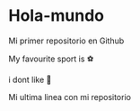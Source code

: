 # Hola-mundo

Mi primer repositorio en Github

My favourite sport is :soccer:

i dont like :basketball:

Mi ultima linea con mi repositorio
